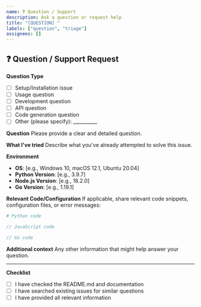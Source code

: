 ```yaml
---
name: ❓ Question / Support
description: Ask a question or request help
title: "[QUESTION] "
labels: ["question", "triage"]
assignees: []
---
```


## ❓ Question / Support Request

**Question Type**
- [ ] Setup/Installation issue
- [ ] Usage question
- [ ] Development question
- [ ] API question
- [ ] Code generation question
- [ ] Other (please specify): __________

**Question**
Please provide a clear and detailed question.

**What I've tried**
Describe what you've already attempted to solve this issue.

**Environment**
- **OS**: [e.g., Windows 10, macOS 12.1, Ubuntu 20.04]
- **Python Version**: [e.g., 3.9.7]
- **Node.js Version**: [e.g., 18.2.0]
- **Go Version**: [e.g., 1.19.1]

**Relevant Code/Configuration**
If applicable, share relevant code snippets, configuration files, or error messages:

```python
# Python code
```

```javascript
// JavaScript code
```

```go
// Go code
```

**Additional context**
Any other information that might help answer your question.

---

**Checklist**
- [ ] I have checked the README.md and documentation
- [ ] I have searched existing issues for similar questions
- [ ] I have provided all relevant information